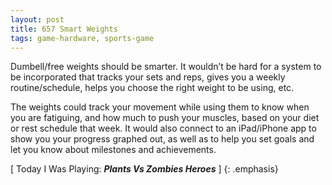 ```yaml
---
layout: post
title: 657 Smart Weights
tags: game-hardware, sports-game
---
```

Dumbell/free weights should be smarter.  It wouldn’t be hard for a system to be incorporated that tracks your sets and reps, gives you a weekly routine/schedule, helps you choose the right weight to be using, etc. 

The weights could track your movement while using them to know when you are fatiguing, and how much to push your muscles, based on your diet or rest schedule that week.  It would also connect to an iPad/iPhone app to show you your progress graphed out, as well as to help you set goals and let you know about milestones and achievements.

[ Today I Was Playing: ***Plants Vs Zombies Heroes*** ]
{: .emphasis}
